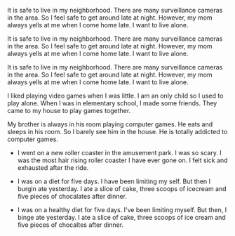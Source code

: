 
It is safe to live in my neighborhood. There are many surveillance cameras in the area. So I feel safe to get around late at night. However, my mom always yells at me when I come home late. I want to live alone. 

It is safe to live in my neighborhood. There are many surveillance cameras in the area. So I feel safe to get around late at night. However, my mom always yells at me when I come home late. I want to live alone. 

It is safe to live in my neighborhood. There are many surveillance cameras in the area. So I feel safe to get around late at night. However, my mom always yells at me when I come home late. I want to live alone. 


I liked playing video games when I was little. I am an only child so I used to play alone. When I was in elementary school, I made some friends. They came to my house to play games together.

My brother is always in his room playing computer games. He eats and sleeps in his room. So I barely see him in the house. He is totally addicted to computer games.

- I went on a new roller coaster in the amusement park. I was so scary. I was the most hair rising roller coaster I have ever gone on. I felt sick and exhausted after the ride.

- I was on a diet for five days. I have been limiting my self. But then I burgin ate yesterday. I ate a slice of cake, three scoops of icecream and five pieces of chocalates after dinner.

- I was on a healthy diet for five days. I've been limiting myself. But then, I binge ate yesterday. I ate a slice of cake, three scoops of ice cream and five pieces of chocaltes after dinner.
